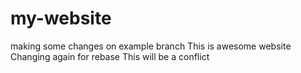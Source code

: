 # my-website
making some changes on example branch
This is awesome website 
Changing again for rebase
This will be a conflict 
